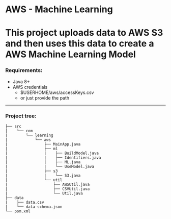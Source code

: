 # AWS - Machine Learning

This project uploads data to AWS S3 and then uses this data to create a AWS Machine Learning Model
===

### Requirements:
- Java 8+
- AWS credentials
    - $USERHOME/aws/accessKeys.csv
    - or just provide the path

---

### Project tree:
    ├── src
    |    └── com
    |        └── learning
    |            └── aws
    |                ├── MainApp.java
    |                ├── ml
    |                |    ├── BuildModel.java
    |                |    ├── Identifiers.java
    |                |    ├── ML.java
    |                |    └── UseModel.java
    |                ├── s3
    |                |    └── S3.java
    |                └── util
    |                    ├── AWSUtil.java
    |                    ├── CSVUtil.java
    |                    └── Util.java
    ├── data
    |    ├── data.csv
    |    └── data-schema.json
    └── pom.xml

 
